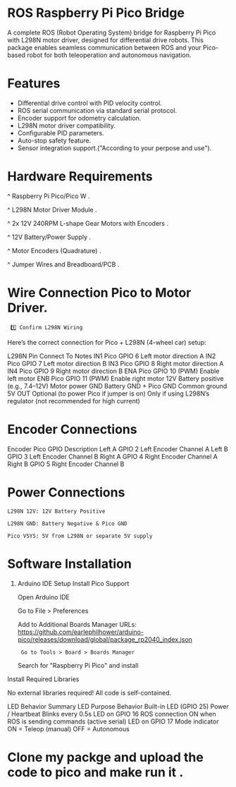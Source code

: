 # ROS Raspberry Pi Pico Bridge

A complete ROS (Robot Operating System) bridge for Raspberry Pi Pico with L298N motor driver, designed for differential drive robots. This package enables seamless communication between ROS and your Pico-based robot for both teleoperation and autonomous navigation.

# Features

* Differential drive control with PID velocity control.
* ROS serial communication via standard serial protocol.
* Encoder support for odometry calculation.
* L298N motor driver compatibility.
* Configurable PID parameters.
* Auto-stop safety feature.
* Sensor integration support.("According to your perpose and use").

# Hardware Requirements

   ^ Raspberry Pi Pico/Pico W .

   ^ L298N Motor Driver Module .
 
   ^ 2x 12V 240RPM L-shape Gear Motors with Encoders .

   ^ 12V Battery/Power Supply .

   ^ Motor Encoders (Quadrature) .

   ^ Jumper Wires and Breadboard/PCB .


   # Wire Connection Pico to Motor Driver.


     1️⃣ Confirm L298N Wiring

Here’s the correct connection for Pico + L298N (4-wheel car) setup:

L298N Pin	Connect To	Notes
IN1	Pico GPIO 6	Left motor direction A
IN2	Pico GPIO 7	Left motor direction B
IN3	Pico GPIO 8	Right motor direction A
IN4	Pico GPIO 9	Right motor direction B
ENA	Pico GPIO 10 (PWM)	Enable left motor
ENB	Pico GPIO 11 (PWM)	Enable right motor
12V	Battery positive (e.g., 7.4–12V)	Motor power
GND	Battery GND + Pico GND	Common ground
5V OUT	Optional (to power Pico if jumper is on)	Only if using L298N’s regulator (not recommended for high current)

# Encoder Connections
Encoder	     Pico GPIO	 Description
Left A	     GPIO 2	    Left Encoder Channel A
Left B	     GPIO 3	    Left Encoder Channel B
Right A	     GPIO 4	    Right Encoder Channel A
Right B	     GPIO 5	    Right Encoder Channel B

# Power Connections

    L298N 12V: 12V Battery Positive

    L298N GND: Battery Negative & Pico GND

    Pico VSYS: 5V from L298N or separate 5V supply

#  Software Installation
1. Arduino IDE Setup
   Install Pico Support

    Open Arduino IDE

    Go to File > Preferences

    Add to Additional Boards Manager URLs:
    https://github.com/earlephilhower/arduino-pico/releases/download/global/package_rp2040_index.json

        Go to Tools > Board > Boards Manager

    Search for "Raspberry Pi Pico" and install

Install Required Libraries

No external libraries required! All code is self-contained.

LED Behavior Summary
LED	Purpose	Behavior
Built-in LED (GPIO 25)	Power / Heartbeat	Blinks every 0.5s
LED on GPIO 16	ROS connection	ON when ROS is sending commands (active serial)
LED on GPIO 17	Mode indicator	ON = Teleop (manual)
OFF = Autonomous


# Clone my packge and upload the code to pico and make run it .

